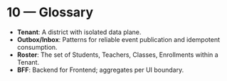 # 10 — Glossary

- **Tenant**: A district with isolated data plane.
- **Outbox/Inbox**: Patterns for reliable event publication and idempotent consumption.
- **Roster**: The set of Students, Teachers, Classes, Enrollments within a Tenant.
- **BFF**: Backend for Frontend; aggregates per UI boundary.
